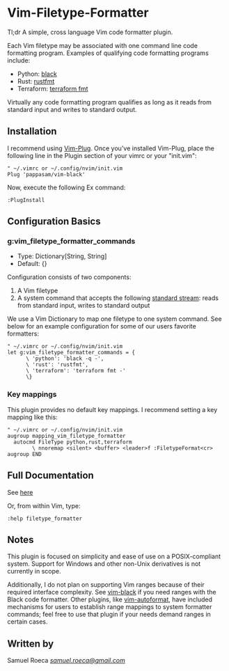 # Vim-Filetype-Formatter

Tl;dr A simple, cross language Vim code formatter plugin.

Each Vim filetype may be associated with one command line code formatting program. Examples of qualifying code formatting programs include:

* Python: [black](https://github.com/ambv/black)
* Rust: [rustfmt](https://github.com/rust-lang/rustfmt)
* Terraform: [terraform fmt](https://www.terraform.io/docs/commands/fmt.html)

Virtually any code formatting program qualifies as long as it reads from standard input and writes to standard output.

## Installation

I recommend using [Vim-Plug](https://github.com/junegunn/vim-plug). Once you've installed Vim-Plug, place the following line in the Plugin section of your vimrc or your "init.vim":

```vim
" ~/.vimrc or ~/.config/nvim/init.vim
Plug 'pappasam/vim-black'
```

Now, execute the following Ex command:

```vim
:PlugInstall
```

## Configuration Basics

### g:vim_filetype_formatter_commands

* Type: Dictionary[String, String]
* Default: {}

Configuration consists of two components:

1. A Vim filetype
2. A system command that accepts the following [standard stream](https://en.wikipedia.org/wiki/Standard_streams): reads from standard input, writes to standard output

We use a Vim Dictionary to map one filetype to one system command. See below for an example configuration for some of our users favorite formatters:

```vim
" ~/.vimrc or ~/.config/nvim/init.vim
let g:vim_filetype_formatter_commands = {
      \ 'python': 'black -q -',
      \ 'rust': 'rustfmt',
      \ 'terraform': 'terraform fmt -'
      \}
```

### Key mappings

This plugin provides no default key mappings. I recommend setting a key mapping like this:

```vim
" ~/.vimrc or ~/.config/nvim/init.vim
augroup mapping_vim_filetype_formatter
  autocmd FileType python,rust,terraform
        \ nnoremap <silent> <buffer> <leader>f :FiletypeFormat<cr>
augroup END
```

## Full Documentation

See [here](./doc/filetype_formatter.txt)

Or, from within Vim, type:

```vim
:help filetype_formatter
```

## Notes

This plugin is focused on simplicity and ease of use on a POSIX-compliant system. Support for Windows and other non-Unix derivatives is not currently in scope.

Additionally, I do not plan on supporting Vim ranges because of their required interface complexity. See [vim-black](https://github.com/pappasam/vim-black) if you need ranges with the Black code formatter. Other plugins, like [vim-autoformat](https://github.com/Chiel92/vim-autoformat), have included mechanisms for users to establish range mappings to system formatter commands; feel free to use that plugin if your needs demand ranges in certain cases.

## Written by

Samuel Roeca *samuel.roeca@gmail.com*
